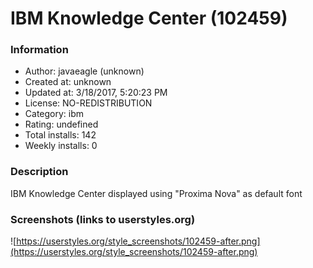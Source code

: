 # IBM Knowledge Center (102459)

### Information
- Author: javaeagle (unknown)
- Created at: unknown
- Updated at: 3/18/2017, 5:20:23 PM
- License: NO-REDISTRIBUTION
- Category: ibm
- Rating: undefined
- Total installs: 142
- Weekly installs: 0


### Description
IBM Knowledge Center displayed using "Proxima Nova" as default font


### Screenshots (links to userstyles.org)
![https://userstyles.org/style_screenshots/102459-after.png](https://userstyles.org/style_screenshots/102459-after.png)


